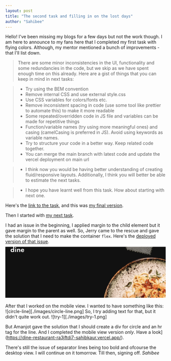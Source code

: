```yaml
---
layout: post
title: "The second task and filling in on the lost days"
author: "Sahibee"
---
```


Hello!
I've been missing my blogs for a few days but not the work though. I am here to announce to my fans here that I completed my first task with flying colors. Although, my mentor mentioned a bunch of improvements - that I'll list down.

>There are some minor inconsistencies in the UI, functionality and some redundancies in the code, but we skip as we have spent enough time on this already. Here are a gist of things that you can keep in mind in next tasks:

> - Try using the BEM convention
> - Remove internal CSS and use external style.css
> - Use CSS variables for colors/fonts etc.
> - Remove inconsistent spacing in code (use some tool like prettier to automate this) to make it more readable
> - Some repeated/overridden code in JS file and variables can be made for repetitive things
> - Function/variable names (try using more meaningful ones) and casing (camelCasing is preferred in JS). Avoid using keywords as variable names.
> - Try to structure your code in a better way. Keep related code together.
> - You can merge the main branch with latest code and update the vercel deployment on main url

> - I think now you would be having better understanding of creating fluid/responsive layouts. Additionally, I think you will better be able to estimate the next tasks. 

> - I hope you have learnt well from this task. How about starting with next one.

Here's the [link to the task](https://www.frontendmentor.io/challenges/tip-calculator-app-ugJNGbJUX), and this was [my final version](https://tip-calculator-gyz4jki21-sahibkaur.vercel.app/).

Then I started with [my next task](https://www.frontendmentor.io/challenges/dine-restaurant-website-yAt7Vvxt7).

I had an issue in the beginning, I applied margin to the child element but it gave margin to the parent as well. So, Jerry came to the rescue and gave the solution that I need to make the container `flex`. Here's the [deployed version of that issue](https://dine-restaurant-nu.vercel.app/).
 ![issue-1](./images/issue-1.png)

 After that I worked on the mobile view. I wanted to have something like this:
 ![circle-line][./images/circle-line.png]
 So, I try adding text for that, but it didn't quite work out.
 ![try-1][./images/try-1.png]

 But Amanjot gave the solution that I should create a div for circle and an hr tag for the line. And I completed the mobile view version _only_. Have a look](https://dine-restaurant-ra3jftdi7-sahibkaur.vercel.app/).

 There's still the issue of separator lines being too bold and ofcourse the desktop view.
 I will continue on it tomorrow.
 Till then, signing off.
 _Sahibee_
